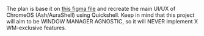 The plan is base it on [this figma file](https://www.figma.com/community/file/1210604678477457621/chrome-os) and recreate the main UI/UX of ChromeOS (Ash/AuraShell) using Quickshell.
Keep in mind that this project will aim to be WINDOW MANAGER AGNOSTIC, so it will NEVER implement X WM-exclusive features.
